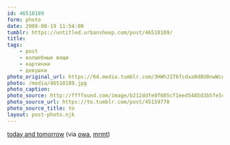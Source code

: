 ```yaml
---
id: 46518189
form: photo
date: 2008-08-19 11:54:00
tumblr: https://untitled.urbansheep.com/post/46518189/
title:
tags:
    - post
    - волшебные вещи
    - картинки
    - девушки
photo_original_url: https://64.media.tumblr.com/3HWhJ1T6fcdxa0d8U0nwWcAz_640.jpg
photo: /media/46518189.jpg
photo_caption: 
photo_source: http://ffffound.com/image/b212ddfe0f605cf1eed5485d3b5fe5c827a248d8?c=1340408
photo_source_url: https://to.tumblr.com/post/45159770
photo_source_title: to
layout: post-photo.njk
---
```


<p><a href="http://ffffound.com/image/b212ddfe0f605cf1eed5485d3b5fe5c827a248d8?c=1340408">today and tomorrow</a> (via <a href="http://ffffound.com/home/owa/found/">owa</a>, <a href="http://mrmt.tumblr.com/post/45162347/today-and-tomorrow-via-owa">mrmt</a>)</p>
